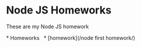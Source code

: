 # Node JS Homeworks

These are my Node JS homework

* Homeworks
  * [homework](/node first homework/)